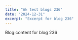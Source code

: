 ```yaml
---
title: "Ak test blogs 236"
date: "2024-12-31"
excerpt: "Excerpt for blog 236"
---
```


Blog content for blog 236